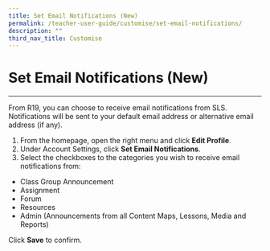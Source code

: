 ```yaml
---
title: Set Email Notifications (New)
permalink: /teacher-user-guide/customise/set-email-notifications/
description: ""
third_nav_title: Customise
---
```

<h1>Set Email Notifications (New)</h1>
<hr>
<p>From R19, you can choose to receive email notifications from SLS. Notifications will be sent to your default email address or alternative email address (if any).</p>

<ol>
  <li>From the homepage, open the right menu and click <strong>Edit Profile</strong>.</li>
  <li>Under Account Settings, click <strong>Set Email Notifications</strong>.</li>
  <li>Select the checkboxes to the categories you wish to receive email notifications from:</li>
</ol>

<ul>
  <li>Class Group Announcement</li>
  <li>Assignment</li>
  <li>Forum</li>
  <li>Resources</li>
  <li>Admin (Announcements from all Content Maps, Lessons, Media and Reports)</li>
</ul>

<p>Click <strong>Save</strong> to confirm.</p>